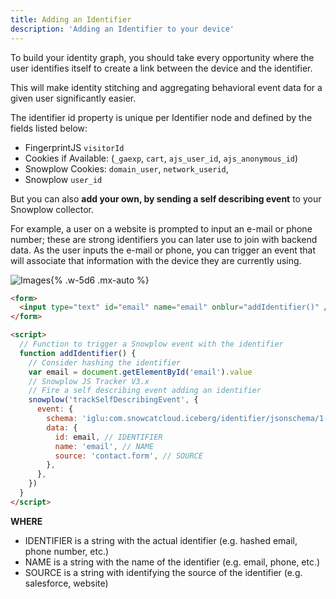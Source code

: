 ```yaml
---
title: Adding an Identifier
description: 'Adding an Identifier to your device'
---
```


To build your identity graph, you should take every opportunity where the user identifies itself to create a link between the device and the identifier.

This will make identity stitching and aggregating behavioral event data for a given user significantly easier.

The identifier id property is unique per Identifier node and defined by the fields listed below:

- FingerprintJS `visitorId`
- Cookies if Available: (`_gaexp`, `cart`, `ajs_user_id`, `ajs_anonymous_id`)
- Snowplow Cookies: `domain_user`, `network_userid`,
- Snowplow `user_id`

But you can also **add your own, by sending a self describing event** to your Snowplow collector.

For example, a user on a website is prompted to input an e-mail or phone number; these are strong identifiers you can later use to join with backend data. As the user inputs the e-mail or phone, you can trigger an event that will associate that information with the device they are currently using.

![Images](/images/identifier.svg){% .w-5d6 .mx-auto %}

```html
<form>
  <input type="text" id="email" name="email" onblur="addIdentifier()" />
</form>

<script>
  // Function to trigger a Snowplow event with the identifier
  function addIdentifier() {
    // Consider hashing the identifier
    var email = document.getElementById('email').value
    // Snowplow JS Tracker V3.x
    // Fire a self describing event adding an identifier
    snowplow('trackSelfDescribingEvent', {
      event: {
        schema: 'iglu:com.snowcatcloud.iceberg/identifier/jsonschema/1-0-0',
        data: {
          id: email, // IDENTIFIER
          name: 'email', // NAME
          source: 'contact.form', // SOURCE
        },
      },
    })
  }
</script>
```

**WHERE**

- IDENTIFIER is a string with the actual identifier (e.g. hashed email, phone number, etc.)
- NAME is a string with the name of the identifier (e.g. email, phone, etc.)
- SOURCE is a string with identifying the source of the identifier (e.g. salesforce, website)
